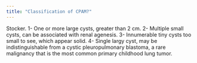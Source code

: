 ```yaml
---
title: "Classification of CPAM?"
---
```

Stocker. 1- One or more large cysts, greater than 2 cm. 2- Multiple small cysts, can be associated with renal agenesis. 3- Innumerable tiny cysts too small to see, which appear solid. 4- Single largy cyst, may be indistinguishable from a cystic pleuropulmonary blastoma, a rare malignancy that is the most common primary childhood lung tumor.

